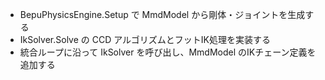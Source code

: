 
- BepuPhysicsEngine.Setup で MmdModel から剛体・ジョイントを生成する
- IkSolver.Solve の CCD アルゴリズムとフットIK処理を実装する
- 統合ループに沿って IkSolver を呼び出し、MmdModel のIKチェーン定義を追加する
